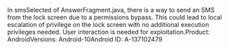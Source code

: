 In smsSelected of AnswerFragment.java, there is a way to send an SMS from the lock screen due to a permissions bypass. This could lead to local escalation of privilege on the lock screen with no additional execution privileges needed. User interaction is needed for exploitation.Product: AndroidVersions: Android-10Android ID: A-137102479